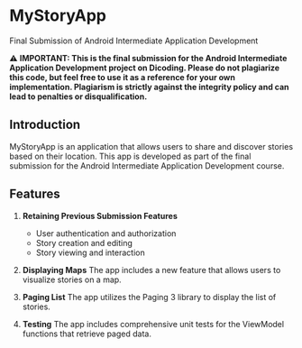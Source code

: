# MyStoryApp
Final Submission of Android Intermediate Application Development

⚠️ **IMPORTANT: This is the final submission for the Android Intermediate Application Development project on Dicoding. Please do not plagiarize this code, but feel free to use it as a reference for your own implementation. Plagiarism is strictly against the integrity policy and can lead to penalties or disqualification.**

## Introduction
MyStoryApp is an application that allows users to share and discover stories based on their location. This app is developed as part of the final submission for the Android Intermediate Application Development course.

## Features
1. **Retaining Previous Submission Features**
   - User authentication and authorization
   - Story creation and editing
   - Story viewing and interaction
   
2. **Displaying Maps**
   The app includes a new feature that allows users to visualize stories on a map.

3. **Paging List**
   The app utilizes the Paging 3 library to display the list of stories.
   
4. **Testing**
   The app includes comprehensive unit tests for the ViewModel functions that retrieve paged data.
